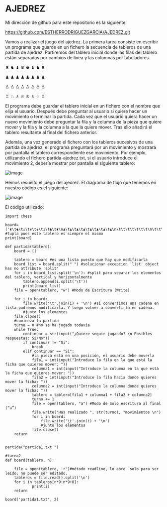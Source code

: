 # AJEDREZ

Mi dirección de github para este repositorio es la siguiente:

https://github.com/ESTHERRODRIGUEZGARCIA/AJEDREZ.git

Vamos a realizar el juego del ajedrez. La primera tarea consiste en escribir un programa que guarde en un fichero la secuencia de tableros de una partida de ajedrez. Partiremos del tablero inicial donde las filas del tablero están separadas por cambios de línea y las columnas por tabuladores.

♜	 ♞	 ♝	 ♛  	♚	   ♝	   ♞	   ♜

♟	♟	♟	♟	♟	♟	♟	♟
							
							



							
♙	♙	♙	♙	♙	 ♙	♙	 ♙

♖	♘	♗	♕	♔	♗	♘	♖

El programa debe guardar el tablero inicial en un fichero con el nombre que elija el usuario. Después debe preguntar al usuario si quiere hacer un movimiento o terminar la partida. Cada vez que el usuario quiera hacer un nuevo movimiento debe preguntar la fila y la columna de la pieza que quiere mover y la fila y la columna a la que la quiere mover. Tras ello añadirá el tablero resultante al final del fichero anterior.

Además, una vez generado el fichero con los tableros sucesivos de una partida de ajedrez, el programa preguntará por un movimiento y mostrará por pantalla el tablero correspondiente ese movimiento. Por ejemplo, utilizando el fichero partida-ajedrez.txt, si el usuario introduce el movimiento 2, debería mostrar por pantalla el siguiente tablero:

![image](https://user-images.githubusercontent.com/91721860/145718160-454dccbc-6904-4623-96d2-a644590a28f8.png)



Hemos resuelto el juego del ajedrez. El diagrama de flujo que tenemos en nuestro código es el siguiente:

![image](https://user-images.githubusercontent.com/91721860/145719244-a2e923d1-4dab-4383-ae08-2a98e6841347.png)


El código utilizado:

```` 
import chess 
  
board=('♜\t♞\t♝\t♛\t♚\t♝\t♞\t♜\n♟\t♟\t♟\t♟\t♟\t♟\t♟\t♟\n\t\t\t\t\t\t\t\n\t\t\t\t\t\t\t\n\t\t\t\t\t\t\t\n\t\t\t\t\t\t\t\n♙\t♙\t♙\t♙\t♙\t♙\t♙\t♙\n♖\t♘\t♗\t♕\t♔\t♗\t♘\t♖') 
#tupla pues este tablero es siempre el mismo
print(board)

def partida(tablero):
    board = []

    tablero = board #es una lista puesto que hay que modificarla 
    board_list = board.split(" ") #solucionar excepcion 'list' object has no attribute 'split'
    for i in board_list.split('\n'): #split para separar los elementos del tablero, vertical y horizontalmente
        tablero.append(i.split('\t'))
        print(board_list)
    file = open(tablero, "w") #Modo de Escritura (Write)

    for i in board:
        file.write('\t'.join(i) + '\n') #si convertimos una cadena en lista podremos modificarla. Y luego volver a convertirla en cadena.
        #junto los elementos
    file.close()
    #comienza la partida
    turno = 0 #no se ha jugado todavía
    while True:
        continuar = str(input("¿Quiere seguir jugando? \n Posibles respuestas: Si/No"))
        if continuar != "Si":
            break
        elif continuar == "Si": 
            #la pieza está en una posición, el usuario debe moverla
            fila1 = int(input("Introduce la fila en la que está la ficha que quieres mover: "))
            columna1 = int(input("Introduce la columna en la que está la ficha que quieres mover: "))
            fila2 = int(input("Introduce la fila hacia donde quieres mover la ficha: "))
            columna2 = int(input("Introduce la columna donde quieres mover la ficha: "))
            tablero = tablero[fila1 + columna1 + fila2 + columna2]
            turno += 1
            file = open(tablero, "a") #Modo de Solo escritura al final (“a”)
            file.write("Has realizado ", str(turno), "movimientos \n")
            for i in board:
                file.write('\t'.join(i) + '\n')
                #junto los elementos
            file.close()
    return 


partida("partida1.txt ")

#tarea2
def board(tablero, n):
    
    file = open(tablero, 'r')#método readline, lo abre  solo para ser leído; no puede ser editado.
    tableros = file.read().split('\n')
    for i in tableros[n*9:n*9+8]:
            print(i)
    return

board('partida1.txt', 2)


````

